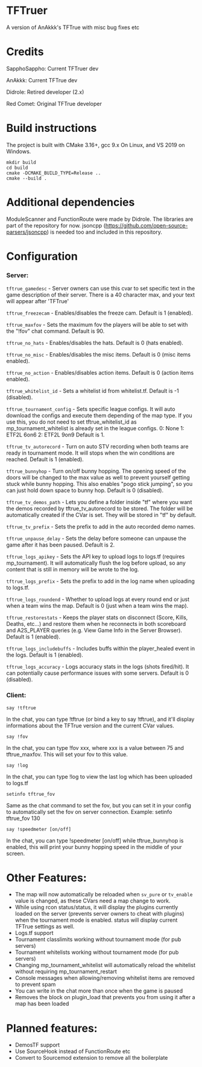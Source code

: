 
 # TFTruer

A version of AnAkkk's TFTrue with misc bug fixes etc

# Credits

SapphoSappho: Current TFTruer dev

AnAkkk: Current TFTrue dev

Didrole: Retired developer (2.x)

Red Comet: Original TFTrue developer

# Build instructions

The project is built with CMake 3.16+, gcc 9.x On Linux, and VS 2019 on Windows.

```
mkdir build
cd build
cmake -DCMAKE_BUILD_TYPE=Release ..
cmake --build .
```

# Additional dependencies

ModuleScanner and FunctionRoute were made by Didrole. The libraries are part of the repository for now.
jsoncpp (https://github.com/open-source-parsers/jsoncpp) is needed too and included in this repository.

# Configuration

### Server:
`tftrue_gamedesc` - Server owners can use this cvar to set specific text in the game description of their server.
There is a 40 character max, and your text will appear after 'TFTrue'

`tftrue_freezecam` - Enables/disables the freeze cam. Default is 1 (enabled).

`tftrue_maxfov` - Sets the maximum fov the players will be able to set with the "!fov" chat command. Default is 90.

`tftrue_no_hats` - Enables/disables the hats. Default is 0 (hats enabled).

`tftrue_no_misc` - Enables/disables the misc items. Default is 0 (misc items enabled).

`tftrue_no_action` - Enables/disables action items. Default is 0 (action items enabled).

`tftrue_whitelist_id` - Sets a whitelist id from whitelist.tf. Default is -1 (disabled).

`tftrue_tournament_config` - Sets specific league configs. It will auto download the configs and execute them depending of the map type.
If you use this, you do not need to set tftrue_whitelist_id as mp_tournament_whitelist is already set in the league configs.
0: None
1: ETF2L 6on6
2: ETF2L 9on9
Default is 1.

`tftrue_tv_autorecord` - Turn on auto STV recording when both teams are ready in tournament mode. It will stops when the win conditions are reached. Default is 1 (enabled).

`tftrue_bunnyhop` - Turn on/off bunny hopping. The opening speed of the doors will be changed to the max value as well to prevent yourself getting stuck while bunny hopping.
This also enables "pogo stick jumping", so you can just hold down space to bunny hop.
Default is 0 (disabled).

`tftrue_tv_demos_path` - Lets you define a folder inside "tf" where you want the demos recorded by tftrue_tv_autorecord to be stored. The folder will be automatically created if the CVar is set.
They will be stored in "tf" by default.

`tftrue_tv_prefix` - Sets the prefix to add in the auto recorded demo names.

`tftrue_unpause_delay` - Sets the delay before someone can unpause the game after it has been paused. Default is 2.

`tftrue_logs_apikey` - Sets the API key to upload logs to logs.tf (requires mp_tournament). It will automatically flush the log before upload, so any content that is still in memory will be wrote to the log.

`tftrue_logs_prefix`  - Sets the prefix to add in the log name when uploading to logs.tf.

`tftrue_logs_roundend` - Whether to upload logs at every round end or just when a team wins the map. Default is 0 (just when a team wins the map).

`tftrue_restorestats` - Keeps the player stats on disconnect (Score, Kills, Deaths, etc...) and restore them when he reconnects in both scoreboard and A2S_PLAYER queries (e.g. View Game Info in the Server Browser).
Default is 1 (enabled).

`tftrue_logs_includebuffs` - Includes buffs within the player_healed event in the logs.
Default is 1 (enabled).

`tftrue_logs_accuracy` - Logs accuracy stats in the logs (shots fired/hit). It can potentially cause performance issues with some servers.
Default is 0 (disabled).

### Client:

`say !tftrue`

In the chat, you can type !tftrue (or bind a key to say !tftrue), and it'll display informations about the
TFTrue version and the current CVar values.

`say !fov`

In the chat, you can type !fov xxx, where xxx is a value between 75 and tftrue_maxfov. This will set your fov to this value.

`say !log`

In the chat, you can type !log to view the last log which has been uploaded to logs.tf

`setinfo tftrue_fov`

Same as the chat command to set the fov, but you can set it in your config to automatically set the fov on server connection.
Example: setinfo tftrue_fov 130

`say !speedmeter [on/off]`

In the chat, you can type !speedmeter [on/off] while tftrue_bunnyhop is enabled, this will print your bunny hopping speed in the middle of your screen.

# Other Features:

- The map will now automatically be reloaded when `sv_pure` or `tv_enable` value is changed, as these CVars need a map change to work.
- While using rcon status/status, it will display the plugins currently loaded on the server (prevents server owners to cheat with plugins) when the tournament mode is enabled. status will display current TFTrue settings as well.
- Logs.tf support
- Tournament classlimits working without tournament mode (for pub servers)
- Tournament whitelists working without tournament mode (for pub servers)
- Changing mp_tournament_whitelist will automatically reload the whitelist without requiring mp_tournament_restart
- Console messages when allowing/removing whitelist items are removed to prevent spam
- You can write in the chat more than once when the game is paused
- Removes the block on plugin_load that prevents you from using it after a map has been loaded


# Planned features:

- DemosTF support
- Use SourceHook instead of FunctionRoute etc
- Convert to Sourcemod extension to remove all the boilerplate
